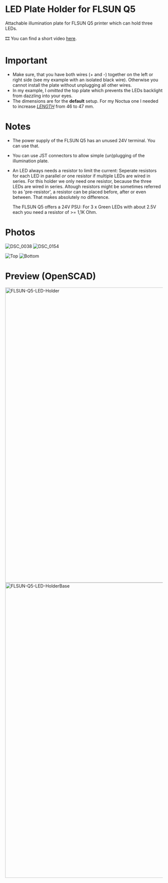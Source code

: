 # LED Plate Holder for FLSUN Q5
Attachable illumination plate for FLSUN Q5 printer which can hold three LEDs.

🎞 You can find a short video [here](https://www.youtube.com/watch?v=atVG6flC78Q).

# Important

- Make sure, that you have both wires (+ and -) together on the left or right side (see my example with an isolated black wire). Otherwise you cannot install the plate without unplugging all other wires.
- In my example, I *omitted* the top plate which prevents the LEDs backlight from dazzling into your eyes.
- The dimensions are for the **default** setup. For my Noctua one I needed to increase [*LENGTH*](https://github.com/etkaar/FLSUN-Q5/blob/main/IlluminationPlateHolder.scad) from 46 to 47 mm.

# Notes

- The power supply of the FLSUN Q5 has an unused 24V terminal. You can use that.
- You can use JST connectors to allow simple (un)plugging of the illumination plate.
- An LED always needs a resistor to limit the current: Seperate resistors for each LED in parallel *or* one resistor if multiple LEDs are wired in series. For this holder we only need one resistor, because the three LEDs are wired in series. Altough resistors might be sometimes referred to as 'pre-resistor', a resistor can be placed before, after or even between. That makes absolutely no difference.

  The FLSUN Q5 offers a 24V PSU: For 3 x Green LEDs with about 2.5V each you need a resistor of >= 1,1K Ohm.

# Photos

![DSC_0038](https://user-images.githubusercontent.com/40885610/140659852-a3462518-6257-44e9-84bd-b964f686d143.JPG)
![DSC_0154](https://user-images.githubusercontent.com/40885610/140663714-e008f1c1-6175-45a5-a810-bc276f6c6f32.JPG)

![Top](https://user-images.githubusercontent.com/40885610/140739960-c1edeab4-36f8-4de2-af87-4cf54f019060.jpg)
![Bottom](https://user-images.githubusercontent.com/40885610/140739973-f338ff60-7c9d-43ff-92dc-9ecf165c98bc.jpg)


# Preview (OpenSCAD)
<img width="943" alt="FLSUN-Q5-LED-Holder" src="https://user-images.githubusercontent.com/40885610/140659686-2dd251aa-b955-466c-b95a-f8d57c238b5c.png">
<img width="943" alt="FLSUN-Q5-LED-HolderBase" src="https://user-images.githubusercontent.com/40885610/140659771-1731724f-69fd-474d-be0c-ca30f6a98df9.png">
